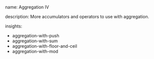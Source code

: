 name: Aggregation IV

description: More accumulators and operators to use with aggregation.

insights:
  - aggregation-with-push
  - aggregation-with-sum
  - aggregation-with-floor-and-ceil
  - aggregation-with-mod
